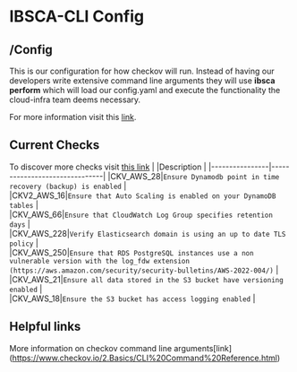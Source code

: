 # IBSCA-CLI Config


## /Config
This is our configuration for how checkov will run.  Instead of having our developers write extensive command line arguments they will use **ibsca perform** which will load our config.yaml and execute the functionality the cloud-infra team deems necessary.  

For more information visit this [link](https://bridgecrew.io/blog/checkov-config-file-repeatably-support-multiple-environments/).

## Current Checks
To discover more checks visit [this link](https://www.checkov.io/5.Policy%20Index/terraform.html)
|                |Description                                                                        |
|----------------|-------------------------------|
|CKV_AWS_28|`Ensure Dynamodb point in time recovery (backup) is enabled`            			     |    
|CKV2_AWS_16|`Ensure that Auto Scaling is enabled on your DynamoDB tables`            			     |         
|CKV_AWS_66|`Ensure that CloudWatch Log Group specifies retention days`            			         |    
|CKV_AWS_228|`Verify Elasticsearch domain is using an up to date TLS policy`            			 |    
|CKV_AWS_250|`Ensure that RDS PostgreSQL instances use a non vulnerable version with the log_fdw extension (https://aws.amazon.com/security/security-bulletins/AWS-2022-004/)`            			                                             |    
|CKV_AWS_21|`Ensure all data stored in the S3 bucket have versioning enabled`            			 |    
|CKV_AWS_18|`Ensure the S3 bucket has access logging enabled`            			                 |    


## Helpful links
More information on checkov command line arguments[link] (https://www.checkov.io/2.Basics/CLI%20Command%20Reference.html)